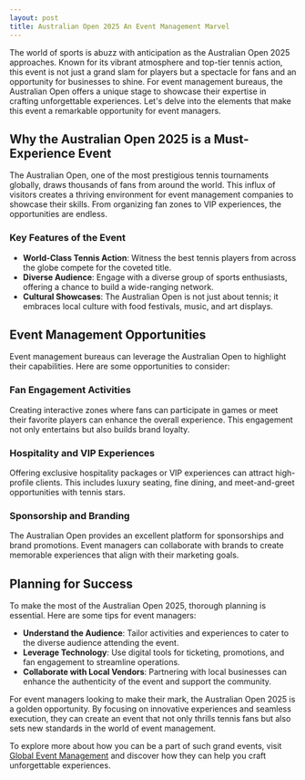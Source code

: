 ```yaml
---
layout: post
title: Australian Open 2025 An Event Management Marvel
---
```



The world of sports is abuzz with anticipation as the Australian Open 2025 approaches. Known for its vibrant atmosphere and top-tier tennis action, this event is not just a grand slam for players but a spectacle for fans and an opportunity for businesses to shine. For event management bureaus, the Australian Open offers a unique stage to showcase their expertise in crafting unforgettable experiences. Let's delve into the elements that make this event a remarkable opportunity for event managers.

## Why the Australian Open 2025 is a Must-Experience Event

The Australian Open, one of the most prestigious tennis tournaments globally, draws thousands of fans from around the world. This influx of visitors creates a thriving environment for event management companies to showcase their skills. From organizing fan zones to VIP experiences, the opportunities are endless.

### Key Features of the Event

- **World-Class Tennis Action**: Witness the best tennis players from across the globe compete for the coveted title.
- **Diverse Audience**: Engage with a diverse group of sports enthusiasts, offering a chance to build a wide-ranging network.
- **Cultural Showcases**: The Australian Open is not just about tennis; it embraces local culture with food festivals, music, and art displays.

## Event Management Opportunities

Event management bureaus can leverage the Australian Open to highlight their capabilities. Here are some opportunities to consider:

### Fan Engagement Activities

Creating interactive zones where fans can participate in games or meet their favorite players can enhance the overall experience. This engagement not only entertains but also builds brand loyalty.

### Hospitality and VIP Experiences

Offering exclusive hospitality packages or VIP experiences can attract high-profile clients. This includes luxury seating, fine dining, and meet-and-greet opportunities with tennis stars.

### Sponsorship and Branding

The Australian Open provides an excellent platform for sponsorships and brand promotions. Event managers can collaborate with brands to create memorable experiences that align with their marketing goals.

## Planning for Success

To make the most of the Australian Open 2025, thorough planning is essential. Here are some tips for event managers:

- **Understand the Audience**: Tailor activities and experiences to cater to the diverse audience attending the event.
- **Leverage Technology**: Use digital tools for ticketing, promotions, and fan engagement to streamline operations.
- **Collaborate with Local Vendors**: Partnering with local businesses can enhance the authenticity of the event and support the community.

For event managers looking to make their mark, the Australian Open 2025 is a golden opportunity. By focusing on innovative experiences and seamless execution, they can create an event that not only thrills tennis fans but also sets new standards in the world of event management.

To explore more about how you can be a part of such grand events, visit [Global Event Management](https://geventm.com/) and discover how they can help you craft unforgettable experiences.